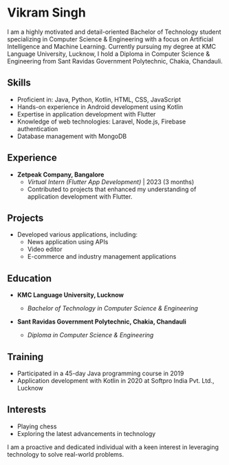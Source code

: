 # Vikram Singh

I am a highly motivated and detail-oriented Bachelor of Technology student specializing in Computer Science & Engineering with a focus on Artificial Intelligence and Machine Learning. Currently pursuing my degree at KMC Language University, Lucknow, I hold a Diploma in Computer Science & Engineering from Sant Ravidas Government Polytechnic, Chakia, Chandauli.

## Skills

- Proficient in: Java, Python, Kotlin, HTML, CSS, JavaScript
- Hands-on experience in Android development using Kotlin
- Expertise in application development with Flutter
- Knowledge of web technologies: Laravel, Node.js, Firebase authentication
- Database management with MongoDB

## Experience

- **Zetpeak Company, Bangalore**
  - *Virtual Intern (Flutter App Development)* | 2023 (3 months)
  - Contributed to projects that enhanced my understanding of application development with Flutter.

## Projects

- Developed various applications, including:
  - News application using APIs
  - Video editor
  - E-commerce and industry management applications

## Education

- **KMC Language University, Lucknow**
  - *Bachelor of Technology in Computer Science & Engineering*

- **Sant Ravidas Government Polytechnic, Chakia, Chandauli**
  - *Diploma in Computer Science & Engineering*

## Training

- Participated in a 45-day Java programming course in 2019
- Application development with Kotlin in 2020 at Softpro India Pvt. Ltd., Lucknow

## Interests

- Playing chess
- Exploring the latest advancements in technology

I am a proactive and dedicated individual with a keen interest in leveraging technology to solve real-world problems.
